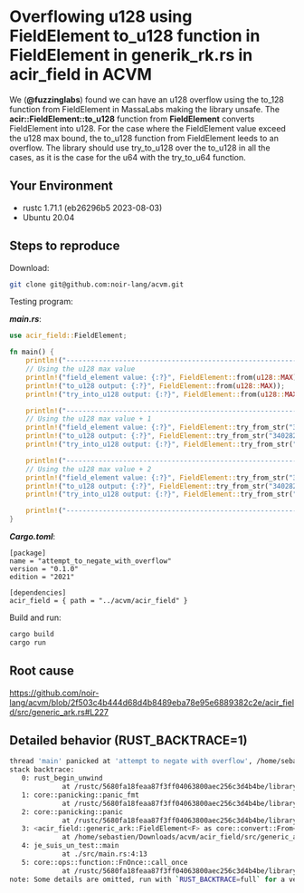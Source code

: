 # Overflowing u128 using FieldElement to_u128 function in FieldElement in generik_rk.rs in acir_field in ACVM

We (**@fuzzinglabs**) found we can have an u128 overflow using the to_128 function from FieldElement in MassaLabs making the library unsafe. 
The **acir::FieldElement::to_u128** function from **FieldElement** converts FieldElement into u128. For the case where the FieldElement value exceed the u128 max bound, the to_u128 function from FieldElement leeds to an overflow.
The library should use try_to_u128 over the to_u128 in all the cases, as it is the case for the u64 with the try_to_u64 function.

## Your Environment

- rustc 1.71.1 (eb26296b5 2023-08-03)
- Ubuntu 20.04

## Steps to reproduce

Download:

``` sh
git clone git@github.com:noir-lang/acvm.git
```

Testing program:

***main.rs***:

``` rust
use acir_field::FieldElement;

fn main() {
    println!("-------------------------------------------------------------");
    // Using the u128 max value
    println!("field_element value: {:?}", FieldElement::from(u128::MAX));
    println!("to_u128 output: {:?}", FieldElement::from(u128::MAX));
    println!("try_into_u128 output: {:?}", FieldElement::from(u128::MAX));

    println!("-------------------------------------------------------------");
    // Using the u128 max value + 1
    println!("field_element value: {:?}", FieldElement::try_from_str("340282366920938463463374607431768211456").unwrap());
    println!("to_u128 output: {:?}", FieldElement::try_from_str("340282366920938463463374607431768211456").unwrap().to_u128());
    println!("try_into_u128 output: {:?}", FieldElement::try_from_str("340282366920938463463374607431768211456").unwrap().try_into_u128());

    println!("-------------------------------------------------------------");
    // Using the u128 max value + 2
    println!("field_element value: {:?}", FieldElement::try_from_str("340282366920938463463374607431768211457").unwrap());
    println!("to_u128 output: {:?}", FieldElement::try_from_str("340282366920938463463374607431768211457").unwrap().to_u128());
    println!("try_into_u128 output: {:?}", FieldElement::try_from_str("340282366920938463463374607431768211457").unwrap().try_into_u128());

    println!("-------------------------------------------------------------");
}

```

***Cargo.toml***:

```
[package]
name = "attempt_to_negate_with_overflow"
version = "0.1.0"
edition = "2021"

[dependencies]
acir_field = { path = "../acvm/acir_field" }

```

Build and run:

``` sh
cargo build
cargo run
```

## Root cause

https://github.com/noir-lang/acvm/blob/2f503c4b444d68d4b8489eba78e95e6889382c2e/acir_field/src/generic_ark.rs#L227

## Detailed behavior (RUST_BACKTRACE=1)

``` sh
thread 'main' panicked at 'attempt to negate with overflow', /home/sebastien/Downloads/acvm/acir_field/src/generic_ark.rs:98:17
stack backtrace:
   0: rust_begin_unwind
             at /rustc/5680fa18feaa87f3ff04063800aec256c3d4b4be/library/std/src/panicking.rs:593:5
   1: core::panicking::panic_fmt
             at /rustc/5680fa18feaa87f3ff04063800aec256c3d4b4be/library/core/src/panicking.rs:67:14
   2: core::panicking::panic
             at /rustc/5680fa18feaa87f3ff04063800aec256c3d4b4be/library/core/src/panicking.rs:117:5
   3: <acir_field::generic_ark::FieldElement<F> as core::convert::From<i128>>::from
             at /home/sebastien/Downloads/acvm/acir_field/src/generic_ark.rs:98:17
   4: je_suis_un_test::main
             at ./src/main.rs:4:13
   5: core::ops::function::FnOnce::call_once
             at /rustc/5680fa18feaa87f3ff04063800aec256c3d4b4be/library/core/src/ops/function.rs:250:5
note: Some details are omitted, run with `RUST_BACKTRACE=full` for a verbose backtrace.
```